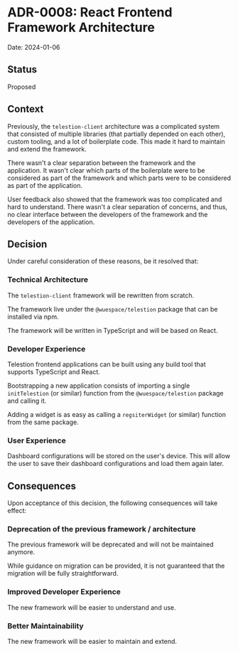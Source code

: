 # ADR-0008: React Frontend Framework Architecture

Date: 2024-01-06

## Status

Proposed

## Context
<!-- The issue that is motivating this decision and any context that influences or constrains the decision. -->

Previously, the `telestion-client` architecture was a complicated system that consisted of multiple libraries (that partially depended on each other), custom tooling, and a lot of boilerplate code. This made it hard to maintain and extend the framework.

There wasn't a clear separation between the framework and the application. It wasn't clear which parts of the boilerplate were to be considered as part of the framework and which parts were to be considered as part of the application.

User feedback also showed that the framework was too complicated and hard to understand. There wasn't a clear separation of concerns, and thus, no clear interface between the developers of the framework and the developers of the application.

## Decision
<!-- The change that we're proposing or have agreed to implement. -->

Under careful consideration of these reasons, be it resolved that:

### Technical Architecture

The `telestion-client` framework will be rewritten from scratch. 

The framework live under the `@wuespace/telestion` package that can be installed via npm.

The framework will be written in TypeScript and will be based on React.

### Developer Experience

Telestion frontend applications can be built using any build tool that supports TypeScript and React.

Bootstrapping a new application consists of importing a single `initTelestion` (or similar) function from the `@wuespace/telestion` package and calling it.

Adding a widget is as easy as calling a `regsiterWidget` (or similar) function from the same package.

### User Experience

Dashboard configurations will be stored on the user's device. This will allow the user to save their dashboard configurations and load them again later.

## Consequences
<!-- What becomes easier, or more difficult to do and any risks introduced by the change that will need to be mitigated? -->

Upon acceptance of this decision, the following consequences will take effect:

### Deprecation of the previous framework / architecture

The previous framework will be deprecated and will not be maintained anymore.

While guidance on migration can be provided, it is not guaranteed that the migration will be fully straightforward.

### Improved Developer Experience

The new framework will be easier to understand and use.

### Better Maintainability

The new framework will be easier to maintain and extend.
